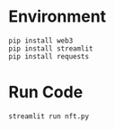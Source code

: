 # Environment
```
pip install web3
pip install streamlit
pip install requests
```

# Run Code
```
streamlit run nft.py
```